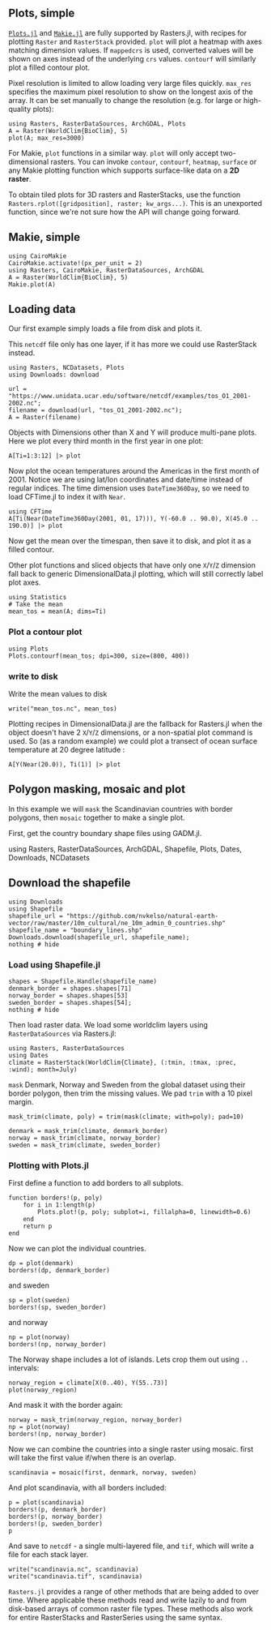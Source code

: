 ## Plots, simple
[`Plots.jl`](https://github.com/JuliaPlots/Plots.jl) and [`Makie.jl`](https://makie.org) are fully supported by
Rasters.jl, with recipes for plotting `Raster` and `RasterStack` provided. `plot`
will plot a heatmap with axes matching dimension values. If `mappedcrs` is used,
converted values will be shown on axes instead of the underlying `crs` values.
`contourf` will similarly plot a filled contour plot.

Pixel resolution is limited to allow loading very large files quickly. `max_res` 
specifies the maximum pixel resolution to show on the longest axis of the array.
It can be set manually to change the resolution (e.g. for large or high-quality plots):

````@example plots
using Rasters, RasterDataSources, ArchGDAL, Plots
A = Raster(WorldClim{BioClim}, 5)
plot(A; max_res=3000)
````

For Makie, `plot` functions in a similar way.  `plot` will only accept two-dimensional rasters.
You can invoke `contour`, `contourf`, `heatmap`, `surface` or any Makie plotting function which
supports surface-like data on a **2D raster**.

To obtain tiled plots for 3D rasters and RasterStacks, use the function `Rasters.rplot([gridposition], raster; kw_args...)`. 
This is an unexported function, since we're not sure how the API will change going forward.

## Makie, simple

````@example plots
using CairoMakie 
CairoMakie.activate!(px_per_unit = 2)
using Rasters, CairoMakie, RasterDataSources, ArchGDAL
A = Raster(WorldClim{BioClim}, 5)
Makie.plot(A)
````

## Loading data
Our first example simply loads a file from disk and plots it.

This `netcdf` file only has one layer, if it has more we could use RasterStack instead.

````@example plots
using Rasters, NCDatasets, Plots
using Downloads: download

url = "https://www.unidata.ucar.edu/software/netcdf/examples/tos_O1_2001-2002.nc";
filename = download(url, "tos_O1_2001-2002.nc");
A = Raster(filename)
````

Objects with Dimensions other than X and Y will produce multi-pane plots. Here we plot every third month in
the first year in one plot:

````@example plots
A[Ti=1:3:12] |> plot
````

Now plot the ocean temperatures around the Americas in the first month of 2001.
Notice we are using lat/lon coordinates and date/time instead of regular
indices. The time dimension uses `DateTime360Day`, so we need to load CFTime.jl
to index it with `Near`.

````@example plots
using CFTime
A[Ti(Near(DateTime360Day(2001, 01, 17))), Y(-60.0 .. 90.0), X(45.0 .. 190.0)] |> plot 
````

Now get the mean over the timespan, then save it to disk, and plot it as a
filled contour.

Other plot functions and sliced objects that have only one `X`/`Y`/`Z` dimension
fall back to generic DimensionalData.jl plotting, which will still correctly
label plot axes.

````@example plots
using Statistics
# Take the mean
mean_tos = mean(A; dims=Ti)
````

### Plot a contour plot

````@example plots
using Plots
Plots.contourf(mean_tos; dpi=300, size=(800, 400))
````
### write to disk
Write the mean values to disk

````@example plots
write("mean_tos.nc", mean_tos)
````

Plotting recipes in DimensionalData.jl are the fallback for Rasters.jl when the
object doesn't have 2 `X`/`Y`/`Z` dimensions, or a non-spatial plot command is
used. So (as a random example) we could plot a transect of ocean surface
temperature at 20 degree latitude :

````@example plots
A[Y(Near(20.0)), Ti(1)] |> plot
````
## Polygon masking, mosaic and plot

In this example we will `mask` the Scandinavian countries with border polygons,
then `mosaic` together to make a single plot. 

First, get the country boundary shape files using GADM.jl.

using Rasters, RasterDataSources, ArchGDAL, Shapefile, Plots, Dates, Downloads, NCDatasets

## Download the shapefile
````@example plots
using Downloads
using Shapefile
shapefile_url = "https://github.com/nvkelso/natural-earth-vector/raw/master/10m_cultural/ne_10m_admin_0_countries.shp"
shapefile_name = "boundary_lines.shp"
Downloads.download(shapefile_url, shapefile_name);
nothing # hide
````
### Load using Shapefile.jl

````@example plots
shapes = Shapefile.Handle(shapefile_name)
denmark_border = shapes.shapes[71]
norway_border = shapes.shapes[53]
sweden_border = shapes.shapes[54];
nothing # hide
````

Then load raster data. We load some worldclim layers using `RasterDataSources` via Rasters.jl:

````@example plots
using Rasters, RasterDataSources
using Dates
climate = RasterStack(WorldClim{Climate}, (:tmin, :tmax, :prec, :wind); month=July)
````

`mask` Denmark, Norway and Sweden from the global dataset using their border polygon,
then trim the missing values. We pad `trim` with a 10 pixel margin.

````@example plots
mask_trim(climate, poly) = trim(mask(climate; with=poly); pad=10)

denmark = mask_trim(climate, denmark_border)
norway = mask_trim(climate, norway_border)
sweden = mask_trim(climate, sweden_border)
````

### Plotting with Plots.jl
First define a function to add borders to all subplots.

````@example plots
function borders!(p, poly)
    for i in 1:length(p)
        Plots.plot!(p, poly; subplot=i, fillalpha=0, linewidth=0.6)
    end
    return p
end
````

Now we can plot the individual countries.

````@example plots
dp = plot(denmark)
borders!(dp, denmark_border)
````

and sweden

````@example plots
sp = plot(sweden)
borders!(sp, sweden_border)
````

and norway

````@example plots
np = plot(norway)
borders!(np, norway_border)
````

The Norway shape includes a lot of islands. Lets crop them out using `..` intervals:

````@example plots
norway_region = climate[X(0..40), Y(55..73)]
plot(norway_region)
````
And mask it with the border again:

````@example plots
norway = mask_trim(norway_region, norway_border)
np = plot(norway)
borders!(np, norway_border)
````

Now we can combine the countries into a single raster using mosaic. first will take the first value if/when there is an overlap.

````@example plots
scandinavia = mosaic(first, denmark, norway, sweden)
````

And plot scandinavia, with all borders included:

````@example plots
p = plot(scandinavia)
borders!(p, denmark_border)
borders!(p, norway_border)
borders!(p, sweden_border)
p
````

And save to `netcdf` - a single multi-layered file, and `tif`, which will write a file for each stack layer.

````@example plots
write("scandinavia.nc", scandinavia)
write("scandinavia.tif", scandinavia)
````

`Rasters.jl` provides a range of other methods that are being added to over time. Where applicable these methods
read and write lazily to and from disk-based arrays of common raster file types. These methods also work for
entire RasterStacks and RasterSeries using the same syntax.
